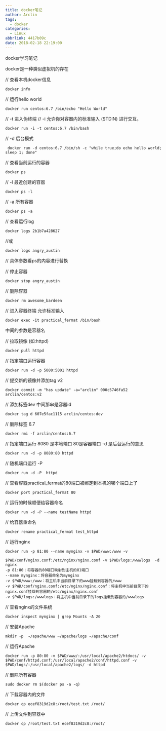 ```yaml
---
title: docker笔记
author: Arclin
tags:
  - docker
categories:
  - Linux
abbrlink: 4417b09c
date: 2018-02-18 22:19:00
---
```

docker学习笔记

<!-- more -->

docker是一种类似虚拟机的存在


// 查看本机docker信息

`docker info`

// 运行hello world

`docker run centos:6.7 /bin/echo "Hello World"`

//  -t 进入伪终端
//  -i 允许你对容器内的标准输入 (STDIN) 进行交互。 

`docker run -i -t centos:6.7 /bin/bash`

// -d 后台模式

` docker run -d centos:6.7 /bin/sh -c "while true;do echo hello world; sleep 1; done"`

//  查看当前运行的容器

`docker ps`

// -l 最近创建的容器

`docker ps -l`

// -a 所有容器

`docker ps -a`

// 查看运行log

`docker logs 2b1b7a428627`

//或

`docker logs angry_austin`

// 具体参数看ps的内容进行替换

// 停止容器

`docker stop angry_austin`


// 删除容器

`docker rm awesome_bardeen`

// 进入容器终端 允许标准输入

`docker exec -it practical_fermat /bin/bash`

中间的参数是容器名

// 拉取镜像 (如:httpd)

`docker pull httpd`

// 指定端口运行容器

`docker run -d -p 5000:5001 httpd`

// 提交新的镜像并添加tag v2 

`docker commit -m "has update" -a="arclin" 000c5746fa52 arclin/centos:v2`

// 添加标签dev  中间那串是容器id

`docker tag d 607e5fac1115 arclin/centos:dev`

// 删除标签 6.7

`docker rmi -f arclin/centos:6.7`


// 指定端口运行  8080 是本地端口 80是容器端口 -d 是后台运行的意思

`docker run -d -p 8080:80 httpd`

// 随机端口运行 -P

`docker run -d -P  httpd`

// 查看容器practical_fermat的80端口被绑定到本机的哪个端口上了

`docker port practical_fermat 80`

// 运行的时候顺便给容器命名

`docker run -d -P --name testName httpd`

// 给容器重命名

`docker rename practical_fermat test_httpd`

// 运行nginx
```
docker run -p 81:80 --name mynginx -v $PWD/www:/www -v 

$PWD/conf/nginx.conf:/etc/nginx/nginx.conf -v $PWD/logs:/wwwlogs  -d nginx  
-p 81:80：将容器的80端口映射到主机的81端口
--name mynginx：将容器命名为mynginx
-v $PWD/www:/www：将主机中当前目录下的www挂载到容器的/www
-v $PWD/conf/nginx.conf:/etc/nginx/nginx.conf：将主机中当前目录下的nginx.conf挂载到容器的/etc/nginx/nginx.conf
-v $PWD/logs:/wwwlogs：将主机中当前目录下的logs挂载到容器的/wwwlogs
```

// 查看nginx的文件系统

`docker inspect mynginx | grep Mounts -A 20`


// 安装Apache

`mkdir -p  ~/apache/www ~/apache/logs ~/apache/conf `

// 运行Apache

`docker run -p 80:80 -v $PWD/www/:/usr/local/apache2/htdocs/ -v $PWD/conf/httpd.conf:/usr/local/apache2/conf/httpd.conf -v $PWD/logs/:/usr/local/apache2/logs/ -d httpd`


// 删除所有容器

`sudo docker rm $(docker ps -a -q)`

// 下载容器内的文件

`docker cp ecef8319d2c8:/root/test.txt /root/`

// 上传文件到容器中

`docker cp /root/test.txt ecef8319d2c8:/root/`
